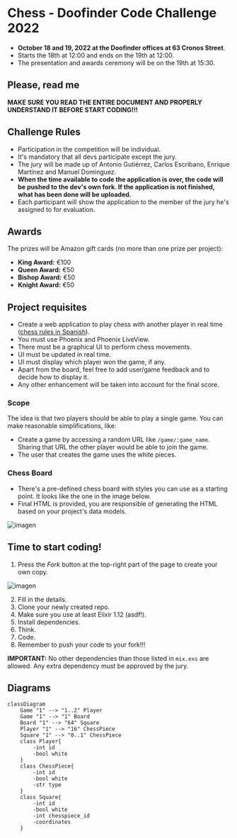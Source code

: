 # Chess - Doofinder Code Challenge 2022

- **October 18 and 19, 2022 at the Doofinder offices at 63 Cronos Street**. 
- Starts the 18th at 12:00 and ends on the 19th at 12:00.
- The presentation and awards ceremony will be on the 19th at 15:30.

## Please, read me

**MAKE SURE YOU READ THE ENTIRE DOCUMENT AND PROPERLY UNDERSTAND IT BEFORE START CODING!!!**

## Challenge Rules

- Participation in the competition will be individual.
- It's mandatory that all devs participate except the jury.
- The jury will be made up of Antonio Gutiérrez, Carlos Escribano, Enrique Martínez and Manuel Dominguez.
- **When the time available to code the application is over, the code will be pushed to the dev's own fork. If the application is not finished, what has been done will be uploaded.**
- Each participant will show the application to the member of the jury he's assigned to for evaluation.

## Awards

The prizes will be Amazon gift cards (no more than one prize per project):

- **King Award:** €100
- **Queen Award:** €50
- **Bishop Award:** €50
- **Knight Award:** €50

## Project requisites

- Create a web application to play chess with another player in real time ([chess rules in Spanish](https://es.wikipedia.org/wiki/Leyes_del_ajedrez)).
- You must use Phoenix and Phoenix LiveView.
- There must be a graphical UI to perform chess movements.
- UI must be updated in real time.
- UI must display which player won the game, if any.
- Apart from the board, feel free to add user/game feedback and to decide how to display it.
- Any other enhancement will be taken into account for the final score.

### Scope

The idea is that two players should be able to play a single game. You can make reasonable simplifications, like:

- Create a game by accessing a random URL like `/game/:game_name`. Sharing that URL the other player would be able to join the game.
- The user that creates the game uses the white pieces.

### Chess Board

- There's a pre-defined chess board with styles you can use as a starting point. It looks like the one in the image below.
- Final HTML is provided, you are responsible of generating the HTML based on your project's data models.

![imagen](https://user-images.githubusercontent.com/482075/194532319-b5dc8969-2737-4546-9f39-d6dc2b3a92b7.png)

## Time to start coding!

1. Press the _Fork_ button at the top-right part of the page to create your own copy.

![imagen](https://user-images.githubusercontent.com/482075/194920831-23fb1e14-83c6-4327-a496-bde225a77561.png)

2. Fill in the details.
3. Clone your newly created repo.
4. Make sure you use at least Elixir 1.12 (asdf!).
5. Install dependencies.
6. Think.
7. Code.
8. Remember to push your code to your fork!!!

**IMPORTANT:** No other dependencies than those listed in `mix.exs` are allowed. Any extra dependency must be approved by the jury.

## Diagrams

```mermaid
classDiagram
    Game "1" --> "1..2" Player
    Game "1" --> "1" Board
    Board "1" --> "64" Square
    Player "1" --> "16" ChessPiece
    Square "1" --> "0..1" ChessPiece
    class Player{
        -int id
        -bool white
    }
    class ChessPiece{
        -int id
        -bool white
        -str type
    }
    class Square{
        -int id
        -bool white
        -int chesspiece_id
        -coordinates
    }
```
